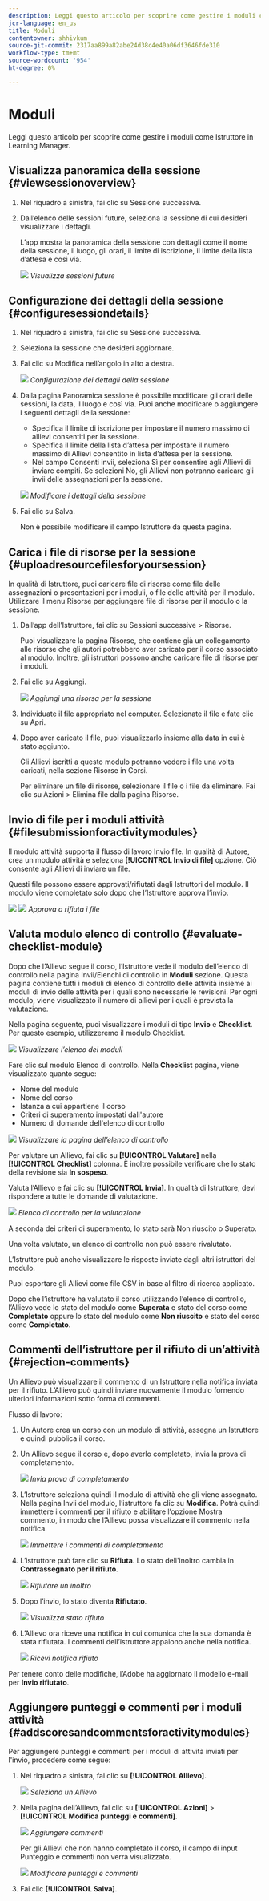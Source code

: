 ```yaml
---
description: Leggi questo articolo per scoprire come gestire i moduli come Istruttore in Learning Manager.
jcr-language: en_us
title: Moduli
contentowner: shhivkum
source-git-commit: 2317aa899a82abe24d38c4e40a06df3646fde310
workflow-type: tm+mt
source-wordcount: '954'
ht-degree: 0%

---
```




# Moduli

Leggi questo articolo per scoprire come gestire i moduli come Istruttore in Learning Manager.

## Visualizza panoramica della sessione {#viewsessionoverview}

1. Nel riquadro a sinistra, fai clic su Sessione successiva.
1. Dall’elenco delle sessioni future, seleziona la sessione di cui desideri visualizzare i dettagli.

   L’app mostra la panoramica della sessione con dettagli come il nome della sessione, il luogo, gli orari, il limite di iscrizione, il limite della lista d’attesa e così via.

   ![](assets/upcomingsessions.png)
   *Visualizza sessioni future*

## Configurazione dei dettagli della sessione {#configuresessiondetails}

1. Nel riquadro a sinistra, fai clic su Sessione successiva.
1. Seleziona la sessione che desideri aggiornare.
1. Fai clic su Modifica nell’angolo in alto a destra.

   ![](assets/sessiondetails.png)
   *Configurazione dei dettagli della sessione*

1. Dalla pagina Panoramica sessione è possibile modificare gli orari delle sessioni, la data, il luogo e così via. Puoi anche modificare o aggiungere i seguenti dettagli della sessione:

   * Specifica il limite di iscrizione per impostare il numero massimo di allievi consentiti per la sessione.
   * Specifica il limite della lista d’attesa per impostare il numero massimo di Allievi consentito in lista d’attesa per la sessione.
   * Nel campo Consenti invii, seleziona Sì per consentire agli Allievi di inviare compiti. Se selezioni No, gli Allievi non potranno caricare gli invii delle assegnazioni per la sessione.

   ![](assets/editsessiondetails.png)
   *Modificare i dettagli della sessione*

1. Fai clic su Salva.

   Non è possibile modificare il campo Istruttore da questa pagina.

## Carica i file di risorse per la sessione {#uploadresourcefilesforyoursession}

In qualità di Istruttore, puoi caricare file di risorse come file delle assegnazioni o presentazioni per i moduli, o file delle attività per il modulo. Utilizzare il menu Risorse per aggiungere file di risorse per il modulo o la sessione.

1. Dall’app dell’Istruttore, fai clic su Sessioni successive > Risorse.

   Puoi visualizzare la pagina Risorse, che contiene già un collegamento alle risorse che gli autori potrebbero aver caricato per il corso associato al modulo. Inoltre, gli istruttori possono anche caricare file di risorse per i moduli.

1. Fai clic su Aggiungi.

   ![](assets/addresource.png)
   *Aggiungi una risorsa per la sessione*

1. Individuate il file appropriato nel computer. Selezionate il file e fate clic su Apri.
1. Dopo aver caricato il file, puoi visualizzarlo insieme alla data in cui è stato aggiunto.

   Gli Allievi iscritti a questo modulo potranno vedere i file una volta caricati, nella sezione Risorse in Corsi.

   Per eliminare un file di risorse, selezionare il file o i file da eliminare. Fai clic su Azioni > Elimina file dalla pagina Risorse.

## Invio di file per i moduli attività {#filesubmissionforactivitymodules}

Il modulo attività supporta il flusso di lavoro Invio file. In qualità di Autore, crea un modulo attività e seleziona  **[!UICONTROL Invio di file]** opzione. Ciò consente agli Allievi di inviare un file.

Questi file possono essere approvati/rifiutati dagli Istruttori del modulo. Il modulo viene completato solo dopo che l’Istruttore approva l’invio.

![](assets/activity-modules.png) ![](assets/approve-reject-option.png)
*Approva o rifiuta i file*

## Valuta modulo elenco di controllo {#evaluate-checklist-module}

Dopo che l’Allievo segue il corso, l’Istruttore vede il modulo dell’elenco di controllo nella pagina Invii/Elenchi di controllo in **Moduli** sezione. Questa pagina contiene tutti i moduli di elenco di controllo delle attività insieme ai moduli di invio delle attività per i quali sono necessarie le revisioni. Per ogni modulo, viene visualizzato il numero di allievi per i quali è prevista la valutazione.

Nella pagina seguente, puoi visualizzare i moduli di tipo **Invio** e **Checklist**. Per questo esempio, utilizzeremo il modulo Checklist.

![](assets/modules-list.png)
*Visualizzare l’elenco dei moduli*

Fare clic sul modulo Elenco di controllo. Nella **Checklist** pagina, viene visualizzato quanto segue:

* Nome del modulo
* Nome del corso
* Istanza a cui appartiene il corso
* Criteri di superamento impostati dall&#39;autore
* Numero di domande dell&#39;elenco di controllo

![](assets/checklist-page.png)
*Visualizzare la pagina dell’elenco di controllo*

Per valutare un Allievo, fai clic su **[!UICONTROL Valutare]** nella **[!UICONTROL Checklist]** colonna. È inoltre possibile verificare che lo stato della revisione sia **In sospeso**.

Valuta l’Allievo e fai clic su **[!UICONTROL Invia]**. In qualità di Istruttore, devi rispondere a tutte le domande di valutazione.

![](assets/checklist-evaluation-screen.png)
*Elenco di controllo per la valutazione*

A seconda dei criteri di superamento, lo stato sarà Non riuscito o Superato.

Una volta valutato, un elenco di controllo non può essere rivalutato.

L’Istruttore può anche visualizzare le risposte inviate dagli altri istruttori del modulo.

Puoi esportare gli Allievi come file CSV in base al filtro di ricerca applicato.

Dopo che l’istruttore ha valutato il corso utilizzando l’elenco di controllo, l’Allievo vede lo stato del modulo come **Superata** e stato del corso come **Completato** oppure lo stato del modulo come **Non riuscito** e stato del corso come **Completato**.

## Commenti dell’istruttore per il rifiuto di un’attività {#rejection-comments}

Un Allievo può visualizzare il commento di un Istruttore nella notifica inviata per il rifiuto. L’Allievo può quindi inviare nuovamente il modulo fornendo ulteriori informazioni sotto forma di commenti.

Flusso di lavoro:

1. Un Autore crea un corso con un modulo di attività, assegna un Istruttore e quindi pubblica il corso.

1. Un Allievo segue il corso e, dopo averlo completato, invia la prova di completamento.

   ![](assets/proof-of-completion.png)
   *Invia prova di completamento*

1. L’Istruttore seleziona quindi il modulo di attività che gli viene assegnato. Nella pagina Invii del modulo, l’istruttore fa clic su **Modifica**. Potrà quindi immettere i commenti per il rifiuto e abilitare l’opzione Mostra commento, in modo che l’Allievo possa visualizzare il commento nella notifica.

   ![](assets/enter-comments.png)
   *Immettere i commenti di completamento*

1. L’istruttore può fare clic su **Rifiuta**. Lo stato dell&#39;inoltro cambia in **Contrassegnato per il rifiuto**.

   ![](assets/marked-for-rejection.png)
   *Rifiutare un inoltro*

1. Dopo l’invio, lo stato diventa **Rifiutato**.

   ![](assets/rejected-status.png)
   *Visualizza stato rifiuto*

1. L’Allievo ora riceve una notifica in cui comunica che la sua domanda è stata rifiutata. I commenti dell’istruttore appaiono anche nella notifica.

   ![](assets/notification-of-rejection.png)
   *Ricevi notifica rifiuto*

Per tenere conto delle modifiche, l’Adobe ha aggiornato il modello e-mail per **Invio rifiutato**.

## Aggiungere punteggi e commenti per i moduli attività {#addscoresandcommentsforactivitymodules}

Per aggiungere punteggi e commenti per i moduli di attività inviati per l&#39;invio, procedere come segue:

1. Nel riquadro a sinistra, fai clic su **[!UICONTROL Allievo]**.

   ![](assets/learners.png)
   *Seleziona un Allievo*

1. Nella pagina dell’Allievo, fai clic su **[!UICONTROL Azioni]** > **[!UICONTROL Modifica punteggi e commenti]**.

   ![](assets/edit-scores-comments.png)
   *Aggiungere commenti*

   Per gli Allievi che non hanno completato il corso, il campo di input Punteggio e commenti non verrà visualizzato.

   ![](assets/editing-scores-andcomments.png)
   *Modificare punteggi e commenti*

1. Fai clic **[!UICONTROL Salva]**.
